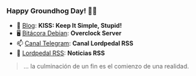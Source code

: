 ### Happy Groundhog Day! 🏴‍☠️

- 🔭 [Blog](https://blog.lordpedal.duckdns.org/ "KISS: Keep It Simple, Stupid!"): **KISS: Keep It Simple, Stupid!**
- 🖥️ [Bitácora Debian](https://lordpedal.gitlab.io/ "Overclock Server"): **Overclock Server**
- 📫 [Canal Telegram](https://t.me/lordpedal_rss "Canal Lordpedal RSS"): **Canal Lordpedal RSS**
- 📰 [Lordpedal RSS](https://web.lordpedal.duckdns.org/rss.html "Noticias RSS"): **Noticias RSS**

> ... la culminación de un fin es el comienzo de una realidad.
